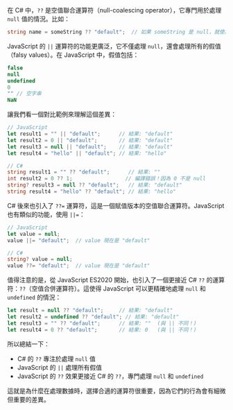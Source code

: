 在 C# 中，`??` 是空值聯合運算符（null-coalescing operator），它專門用於處理 `null` 值的情況。比如：
```csharp
string name = someString ?? "default";  // 如果 someString 是 null，就使用 "default"
```

JavaScript 的 `||` 運算符的功能更廣泛，它不僅處理 `null`，還會處理所有的假值（falsy values）。在 JavaScript 中，假值包括：
```javascript
false
null
undefined
0
"" // 空字串
NaN
```

讓我們看一個對比範例來理解這個差異：

```javascript
// JavaScript
let result1 = "" || "default";      // 結果: "default"
let result2 = 0 || "default";       // 結果: "default"
let result3 = null || "default";    // 結果: "default"
let result4 = "hello" || "default"; // 結果: "hello"
```

```csharp
// C#
string result1 = "" ?? "default";      // 結果: ""
int result2 = 0 ?? 1;                 // 編譯錯誤！因為 0 不是 null
string? result3 = null ?? "default";   // 結果: "default"
string result4 = "hello" ?? "default"; // 結果: "hello"
```

C# 後來也引入了 `??=` 運算符，這是一個賦值版本的空值聯合運算符。JavaScript 也有類似的功能，使用 `||=`：

```javascript
// JavaScript
let value = null;
value ||= "default";  // value 現在是 "default"
```

```csharp
// C#
string? value = null;
value ??= "default";  // value 現在是 "default"
```

值得注意的是，從 JavaScript ES2020 開始，也引入了一個更接近 C# `??` 的運算符：`??`（空值合併運算符）。這使得 JavaScript 可以更精確地處理 `null` 和 `undefined` 的情況：

```javascript
let result = null ?? "default";     // 結果: "default"
let result2 = undefined ?? "default"; // 結果: "default"
let result3 = "" ?? "default";      // 結果: ""  (與 || 不同！)
let result4 = 0 ?? "default";       // 結果: 0   (與 || 不同！)
```

所以總結一下：
- C# 的 `??` 專注於處理 `null` 值
- JavaScript 的 `||` 處理所有假值
- JavaScript 的 `??` 效果更接近 C# 的 `??`，專門處理 `null` 和 `undefined`

這就是為什麼在處理數據時，選擇合適的運算符很重要，因為它們的行為會有細微但重要的差異。